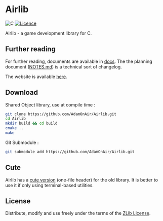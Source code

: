 # Airlib

![C](https://img.shields.io/badge/c-%2300599C.svg?style=for-the-badge&logo=c&logoColor=white)
[![Licence](https://img.shields.io/static/v1.svg?label=lLicense&message=ZLib&color=blue&style=for-the-badge)](./LICENSE)

Airlib - a game development library for C.

## Further reading

For further reading, documents are available in [docs](./docs/). The the planning document ([NOTES.md](./docs/PLAN.md)) is a technical sort of changelog.

The website is available [here](https://adamonair.neocities.org/airlib).

## Download

Shared Object library, use at compile time :

```bash
git clone https://github.com/AdamOnAir/Airlib.git
cd Airlib
mkdir build && cd build
cmake ..
make
```

Git Submodule :

```bash
git submodule add https://github.com/AdamOnAir/Airlib.git
```

## Cute

Airlib has a [cute version](./include/cute_airlib.h) (one-file header) for the old library. It is better to use it if only using terminal-based utilities.

## License

Distribute, modify and use freely under the terms of the [ZLib License](./LICENSE).
